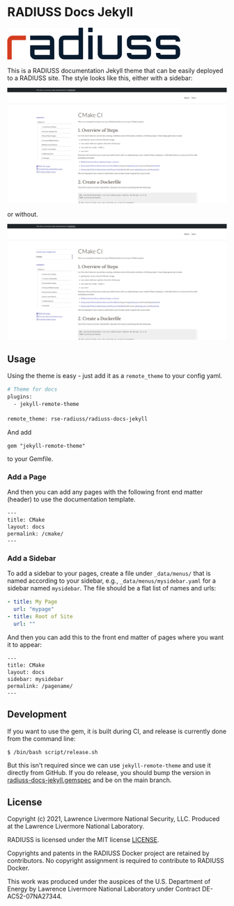 # RADIUSS Docs Jekyll

![assets/img/radius-text.png](assets/img/radius-text.png)

This is a RADIUSS documentation Jekyll theme that can be easily deployed to a RADIUSS
site. The style looks like this, either with a sidebar:

![assets/img/theme-sidebar.png](assets/img/theme-sidebar.png)

or without.

![assets/img/theme.png](assets/img/theme.png)

## Usage

Using the theme is easy - just add it as a `remote_theme` to your config yaml.

```bash
# Theme for docs
plugins:
  - jekyll-remote-theme

remote_theme: rse-radiuss/radiuss-docs-jekyll
```

And add 

```
gem "jekyll-remote-theme"
```

to your Gemfile.

### Add a Page

And then you can add any pages with the following front end matter (header)
to use the documentation template.

```
---
title: CMake
layout: docs
permalink: /cmake/
---
```

### Add a Sidebar

To add a sidebar to your pages, create a file under `_data/menus/` that is named
according to your sidebar, e.g., `_data/menus/mysidebar.yaml` for a sidebar named `mysidebar`.
The file should be a flat list of names and urls:

```yaml
- title: My Page
  url: "mypage"
- title: Root of Site
  url: ""
```

And then you can add this to the front end matter of pages where you want it to appear:

```
---
title: CMake
layout: docs
sidebar: mysidebar
permalink: /pagename/
---
```

## Development

If you want to use the gem, it is built during CI, and release is currently done from the command line:

```bash
$ /bin/bash script/release.sh
```

But this isn't required since we can use `jekyll-remote-theme` and use it directly from GitHub.
If you do release, you should bump the version in [radiuss-docs-jekyll.gemspec](radiuss-docs-jekyll.gemspec)
and be on the main branch.

License
-------

Copyright (c) 2021, Lawrence Livermore National Security, LLC. 
Produced at the Lawrence Livermore National Laboratory.

RADIUSS is licensed under the MIT license [LICENSE](./LICENSE).

Copyrights and patents in the RADIUSS Docker project are retained by
contributors. No copyright assignment is required to contribute to RADIUSS
Docker.

This work was produced under the auspices of the U.S. Department of
Energy by Lawrence Livermore National Laboratory under Contract
DE-AC52-07NA27344.
